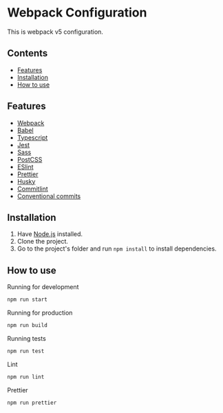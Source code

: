 # Webpack Configuration

This is webpack v5 configuration.

## Contents

- [Features](#Features)
- [Installation](#Installation)
- [How to use](#How-to-use)

## Features

- [Webpack](https://webpack.js.org/)
- [Babel](https://babeljs.io/)
- [Typescript](https://www.typescriptlang.org/)
- [Jest](https://jestjs.io/)
- [Sass](https://sass-lang.com/)
- [PostCSS](https://postcss.org/)
- [ESlint](https://eslint.org/)
- [Prettier](https://prettier.io/)
- [Husky](https://typicode.github.io/husky/#/)
- [Commitlint](https://commitlint.js.org/#/guides-local-setup)
- [Conventional commits](https://www.conventionalcommits.org/en/v1.0.0/)

## Installation

1. Have [Node.js](https://nodejs.org/en/) installed.
1. Clone the project.
1. Go to the project's folder and run `npm install` to install dependencies.

## How to use

Running for development

```bash
npm run start
```

Running for production

```bash
npm run build
```

Running tests

```bash
npm run test
```

Lint

```bash
npm run lint
```

Prettier

```bash
npm run prettier
```
